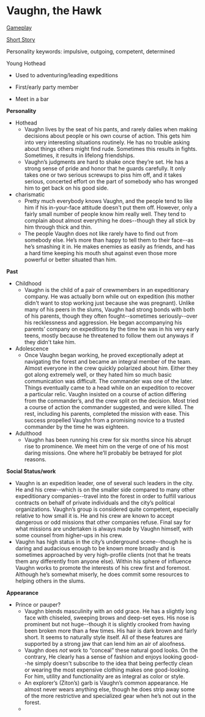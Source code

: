 # Vaughn, the Hawk

[Gameplay](Vaughn,%20the%20Hawk%200e5842041f0045b68e524d487e8408f3/Gameplay%20126cc3020a594660a272bb30a0c49821.md)

[Short Story](Vaughn,%20the%20Hawk%200e5842041f0045b68e524d487e8408f3/Short%20Story%20acf276a15a39423fa2ff09d4feac1b7f.md)

Personality keywords: impulsive, outgoing, competent, determined

Young Hothead

- Used to adventuring/leading expeditions

- First/early party member

- Meet in a bar

**Personality**

- Hothead
    - Vaughn lives by the seat of his pants, and rarely dalies when making decisions about people or his own course of action. This gets him into very interesting situations routinely. He has no trouble asking about things others might find rude. Sometimes this results in fights. Sometimes, it results in lifelong friendships.
    - Vaughn’s judgments are hard to shake once they’re set. He has a strong sense of pride and honor that he guards carefully. It only takes one or two serious screwups to piss him off, and it takes serious, concerted effort on the part of somebody who has wronged him to get back on his good side.
- charismatic
    - Pretty much everybody knows Vaughn, and the people tend to like him if his in-your-face attitude doesn't put them off. However, only a fairly small number of people know him really well. They tend to complain about almost everything he does--though they all stick by him through thick and thin.
    - The people Vaughn does not like rarely have to find out from somebody else. He’s more than happy to tell them to their face--as he’s smashing it in. He makes enemies as easily as friends, and has a hard time keeping his mouth shut against even those more powerful or better situated than him.

**Past**

- Childhood
    - Vaughn is the child of a pair of crewmembers in an expeditionary company. He was actually born while out on expedition (his mother didn't want to stop working just because she was pregnant). Unlike many of his peers in the slums, Vaughn had strong bonds with both of his parents, though they often fought--sometimes seriously--over his recklessness and aggression. He began accompanying his parents’ company on expeditions by the time he was in his very early teens, mostly because he threatened to follow them out anyways if they didn't take him.
- Adolescence
    - Once Vaughn began working, he proved exceptionally adept at navigating the forest and became an integral member of the team. Almost everyone in the crew quickly polarized about him. Either they got along extremely well, or they hated him so much basic communication was difficult. The commander was one of the later. Things eventually came to a head while on an expedition to recover a particular relic. Vaughn insisted on a course of action differing from the commander’s, and the crew split on the decision. Most tried a course of action the commander suggested, and were killed. The rest, including his parents, completed the mission with ease. This success propelled Vaughn from a promising novice to a trusted commander by the time he was eighteen.
- Adulthood
    - Vaughn has been running his crew for six months since his abrupt rise to prominence. We meet him on the verge of one of his most daring missions. One where he’ll probably be betrayed for plot reasons.

**Social Status/work**

- Vaughn is an expedition leader, one of several such leaders in the city. He and his crew--which is on the smaller side compared to many other expeditionary companies--travel into the forest in order to fulfill various contracts on behalf of private individuals and the city’s political organizations. Vaughn’s group is considered quite competent, especially relative to how small it is. He and his crew are known to accept dangerous or odd missions that other companies refuse. Final say for what missions are undertaken is always made by Vaughn himself, with some counsel from higher-ups in his crew.
- Vaughn has high status in the city’s underground scene--though he is daring and audacious enough to be known more broadly and is sometimes approached by very high-profile clients (not that he treats them any differently from anyone else). Within his sphere of influence Vaughn works to promote the interests of his crew first and foremost. Although he’s somewhat miserly, he does commit some resources to helping others in the slums.

**Appearance**

- Prince or pauper?
    - Vaughn blends masculinity with an odd grace. He has a slightly long face with chiseled, sweeping brows and deep-set eyes. His nose is prominent but not huge--though it is slightly crooked from having been broken more than a few times. His hair is dark brown and fairly short. It seems to naturally style itself. All of these features are supported by a strong jaw that can lend him an air of aloofness.
    - Vaughn does *not* work to “conceal” these natural good looks. On the contrary, He clearly has a sense of fashion and enjoys looking good--he simply doesn't subscribe to the idea that being perfectly clean or wearing the most expensive clothing makes one good-looking. For him, utility and functionality are as integral as color or style.
    - An explorer’s (Ziton’s) garb is Vaughn’s common appearance. He almost never wears anything else, though he does strip away some of the more restrictive and specialized gear when he’s not out in the forest.
    -